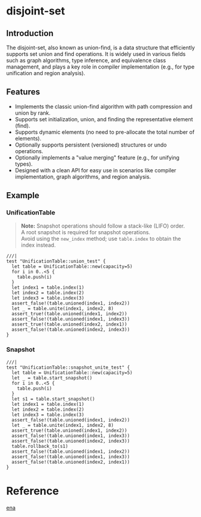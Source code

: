 # disjoint-set

## Introduction
The disjoint-set, also known as union-find, is a data structure that efficiently supports set union and find operations. It is widely used in various fields such as graph algorithms, type inference, and equivalence class management, and plays a key role in compiler implementation (e.g., for type unification and region analysis).

## Features

- Implements the classic union-find algorithm with path compression and union by rank.
- Supports set initialization, union, and finding the representative element (find).
- Supports dynamic elements (no need to pre-allocate the total number of elements).
- Optionally supports persistent (versioned) structures or undo operations.
- Optionally implements a "value merging" feature (e.g., for unifying types).
- Designed with a clean API for easy use in scenarios like compiler implementation, graph algorithms, and region analysis.

## Example
### UnificationTable

> **Note:** Snapshot operations should follow a stack-like (LIFO) order.  
> A root snapshot is required for snapshot operations.  
>  Avoid using the `new_index` method; use `table.index` to obtain the index instead.

```moonbit
///|
test "UnificationTable::union_test" {
  let table = UnificationTable::new(capacity=5)
  for i in 0..<5 {
    table.push(i)
  }
  let index1 = table.index(1)
  let index2 = table.index(2)
  let index3 = table.index(3)
  assert_false!(table.unioned(index1, index2))
  let _ = table.unite(index1, index2, 8)
  assert_true!(table.unioned(index1, index2))
  assert_false!(table.unioned(index1, index3))
  assert_true!(table.unioned(index2, index1))
  assert_false!(table.unioned(index2, index3))
}
```

### Snapshot

```moonbit
///|
test "UnificationTable::snapshot_unite_test" {
  let table = UnificationTable::new(capacity=5)
  let _ = table.start_snapshot()
  for i in 0..<5 {
    table.push(i)
  }
  let s1 = table.start_snapshot()
  let index1 = table.index(1)
  let index2 = table.index(2)
  let index3 = table.index(3)
  assert_false!(table.unioned(index1, index2))
  let _ = table.unite(index1, index2, 8)
  assert_true!(table.unioned(index1, index2))
  assert_false!(table.unioned(index1, index3))
  assert_false!(table.unioned(index2, index3))
  table.rollback_to(s1)
  assert_false!(table.unioned(index1, index2))
  assert_false!(table.unioned(index1, index3))
  assert_false!(table.unioned(index2, index1))
}
```

# Reference
[ena](https://github.com/rust-lang/ena)
